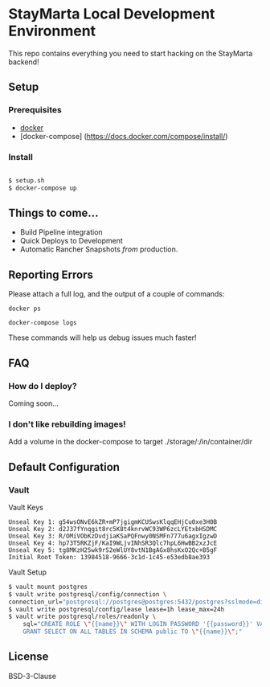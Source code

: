 # StayMarta Local Development Environment

This repo contains everything you need to start hacking on the StayMarta backend!

## Setup

### Prerequisites

* [docker](https://docker.io)
* [docker-compose] (https://docs.docker.com/compose/install/)

### Install

```bash

$ setup.sh
$ docker-compose up
```

## Things to come...

* Build Pipeline integration
* Quick Deploys to Development
* Automatic Rancher Snapshots *from* production.

## Reporting Errors

Please attach a full log, and the output of a couple of commands:

`docker ps`

`docker-compose logs`

These commands will help us debug issues much faster!

## FAQ

### How do I deploy?

Coming soon...

### I don't like rebuilding images!

Add a volume in the docker-compose to target ./storage/<service>:/in/container/dir

## Default Configuration

### Vault

Vault Keys

```
Unseal Key 1: g54wsONvE6kZR+mP7jgigmKCUSwsKlqqEHjCu0xe3H0B
Unseal Key 2: d2J37fYnqgit8rc5K8t4knrvWC93WP6zcLYEtxbHSDMC
Unseal Key 3: R/OMiVObKzDvdjiaKSaPQFnwy0NSMFn777u6agxIgzwD
Unseal Key 4: hp73T5RKZjF/KaI9WLjvINhSR3Qlc7hpL6HwBB2xzJcE
Unseal Key 5: tg8MKzH25wk9rS2eWlUY8vtN1BgAGx8hsKxO2Qc+B5gF
Initial Root Token: 13984518-9666-3c1d-1c45-e53edb8ae393
```

Vault Setup

```bash
$ vault mount postgres
$ vault write postgresql/config/connection \
connection_url="postgresql://postgres@postgres:5432/postgres?sslmode=disable"
$ vault write postgresql/config/lease lease=1h lease_max=24h
$ vault write postgresql/roles/readonly \
    sql="CREATE ROLE \"{{name}}\" WITH LOGIN PASSWORD '{{password}}' VALID UNTIL '{{expiration}}';
    GRANT SELECT ON ALL TABLES IN SCHEMA public TO \"{{name}}\";"
```

## License

BSD-3-Clause
